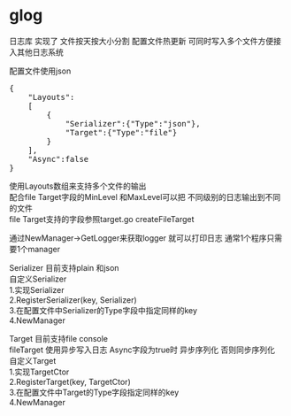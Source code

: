 # glog
<p>日志库 实现了 文件按天按大小分割 配置文件热更新 可同时写入多个文件方便接入其他日志系统</p>
<p>配置文件使用json
<pre>
{
    "Layouts":
    [
        {
            "Serializer":{"Type":"json"},
            "Target":{"Type":"file"}
        }
    ],
    "Async":false
}
</pre>
</p>
<p>使用Layouts数组来支持多个文件的输出<br/>
配合file Target字段的MinLevel 和MaxLevel可以把 不同级别的日志输出到不同的文件<br />
file Target支持的字段参照target.go createFileTarget<br />
</p>
<p>
通过NewManager->GetLogger来获取logger 就可以打印日志 通常1个程序只需要1个manager<br/>

Serializer 目前支持plain 和json<br/>
自定义Serializer<br/>
1.实现Serializer<br/>
2.RegisterSerializer(key, Serializer)<br/>
3.在配置文件中Serializer的Type字段中指定同样的key<br/>
4.NewManager<br/>

Target 目前支持file console<br/>
fileTarget 使用异步写入日志 Async字段为true时 异步序列化 否则同步序列化<br/>
自定义Target<br/>
1.实现TargetCtor<br/>
2.RegisterTarget(key, TargetCtor)<br/>
3.在配置文件中Target的Type字段指定同样的key<br/>
4.NewManager<br/>
</p>
